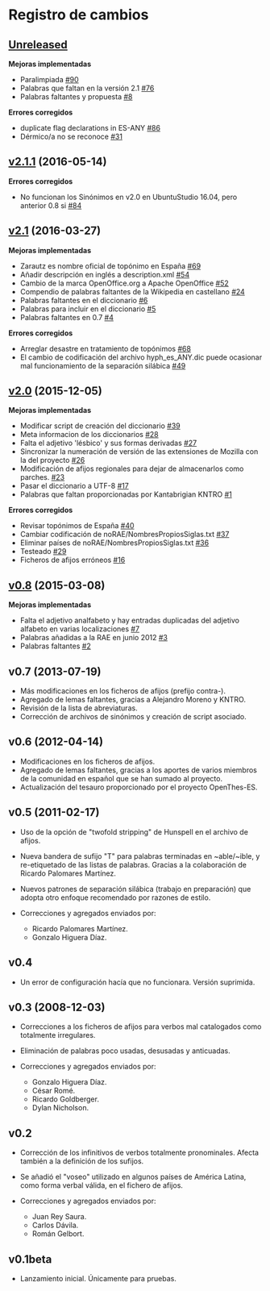 # Registro de cambios

## [Unreleased](https://github.com/sbosio/rla-es/tree/HEAD)

**Mejoras implementadas**

- Paralimpiada [\#90](https://github.com/sbosio/rla-es/issues/90)
- Palabras que faltan en la versión 2.1 [\#76](https://github.com/sbosio/rla-es/issues/76)
- Palabras faltantes y propuesta [\#8](https://github.com/sbosio/rla-es/issues/8)

**Errores corregidos**

- duplicate flag declarations in ES-ANY [\#86](https://github.com/sbosio/rla-es/issues/86)
- Dérmico/a no se reconoce [\#31](https://github.com/sbosio/rla-es/issues/31)

## [v2.1.1](https://github.com/sbosio/rla-es/tree/v2.1.1) (2016-05-14)
**Errores corregidos**

- No funcionan los Sinónimos en v2.0 en UbuntuStudio 16.04, pero anterior 0.8 si [\#84](https://github.com/sbosio/rla-es/issues/84)

## [v2.1](https://github.com/sbosio/rla-es/tree/v2.1) (2016-03-27)
**Mejoras implementadas**

- Zarautz es nombre oficial de topónimo en España [\#69](https://github.com/sbosio/rla-es/issues/69)
- Añadir descripción en inglés a description.xml [\#54](https://github.com/sbosio/rla-es/issues/54)
- Cambio de la marca OpenOffice.org a Apache OpenOffice [\#52](https://github.com/sbosio/rla-es/issues/52)
- Compendio de palabras faltantes de la Wikipedia en castellano  [\#24](https://github.com/sbosio/rla-es/issues/24)
- Palabras faltantes en el diccionario [\#6](https://github.com/sbosio/rla-es/issues/6)
- Palabras para incluir en el diccionario [\#5](https://github.com/sbosio/rla-es/issues/5)
- Palabras faltantes en 0.7 [\#4](https://github.com/sbosio/rla-es/issues/4)

**Errores corregidos**

- Arreglar desastre en tratamiento de topónimos [\#68](https://github.com/sbosio/rla-es/issues/68)
- El cambio de codificación del archivo hyph\_es\_ANY.dic puede ocasionar mal funcionamiento de la separación silábica [\#49](https://github.com/sbosio/rla-es/issues/49)

## [v2.0](https://github.com/sbosio/rla-es/tree/v2.0) (2015-12-05)
**Mejoras implementadas**

- Modificar script de creación del diccionario [\#39](https://github.com/sbosio/rla-es/issues/39)
- Meta informacion de los diccionarios [\#28](https://github.com/sbosio/rla-es/issues/28)
- Falta el adjetivo 'lésbico' y sus formas derivadas [\#27](https://github.com/sbosio/rla-es/issues/27)
- Sincronizar la numeración de versión de las extensiones de Mozilla con la del proyecto [\#26](https://github.com/sbosio/rla-es/issues/26)
- Modificación de afijos regionales para dejar de almacenarlos como parches. [\#23](https://github.com/sbosio/rla-es/issues/23)
- Pasar el diccionario a UTF-8 [\#17](https://github.com/sbosio/rla-es/issues/17)
- Palabras que faltan proporcionadas por Kantabrigian KNTRO [\#1](https://github.com/sbosio/rla-es/issues/1)

**Errores corregidos**

- Revisar topónimos de España [\#40](https://github.com/sbosio/rla-es/issues/40)
- Cambiar codificación de noRAE/NombresPropiosSiglas.txt [\#37](https://github.com/sbosio/rla-es/issues/37)
- Eliminar países de noRAE/NombresPropiosSiglas.txt [\#36](https://github.com/sbosio/rla-es/issues/36)
- Testeado [\#29](https://github.com/sbosio/rla-es/issues/29)
- Ficheros de afijos erróneos [\#16](https://github.com/sbosio/rla-es/issues/16)

## [v0.8](https://github.com/sbosio/rla-es/tree/v0.8) (2015-03-08)
**Mejoras implementadas**

- Falta el adjetivo analfabeto y hay entradas duplicadas del adjetivo alfabeto en varias localizaciones [\#7](https://github.com/sbosio/rla-es/issues/7)
- Palabras añadidas a la RAE en junio 2012 [\#3](https://github.com/sbosio/rla-es/issues/3)
- Palabras faltantes [\#2](https://github.com/sbosio/rla-es/issues/2)

## v0.7 (2013-07-19)

- Más modificaciones en los ficheros de afijos (prefijo contra-).
- Agregado de lemas faltantes, gracias a Alejandro Moreno y KNTRO.
- Revisión de la lista de abreviaturas.
- Corrección de archivos de sinónimos y creación de script asociado.

## v0.6 (2012-04-14)

- Modificaciones en los ficheros de afijos.
- Agregado de lemas faltantes, gracias a los aportes de varios miembros de la
  comunidad en español que se han sumado al proyecto.
- Actualización del tesauro proporcionado por el proyecto OpenThes-ES.

## v0.5 (2011-02-17)

- Uso de la opción de "twofold stripping" de Hunspell en el archivo de
  afijos.
- Nueva bandera de sufijo "T" para palabras terminadas en ~able/~ible,
  y re-etiquetado de las listas de palabras. Gracias a la colaboración
  de Ricardo Palomares Martínez.
- Nuevos patrones de separación silábica (trabajo en preparación) que
  adopta otro enfoque recomendado por razones de estilo.
- Correcciones y agregados enviados por:

  - Ricardo Palomares Martínez.
  - Gonzalo Higuera Díaz.

## v0.4

- Un error de configuración hacía que no funcionara. Versión suprimida.

## v0.3 (2008-12-03)

- Correcciones a los ficheros de afijos para verbos mal catalogados como
  totalmente irregulares.
- Eliminación de palabras poco usadas, desusadas y anticuadas.
- Correcciones y agregados enviados por:

  - Gonzalo Higuera Díaz.
  - César Romé.
  - Ricardo Goldberger.
  - Dylan Nicholson.

## v0.2

- Corrección de los infinitivos de verbos totalmente pronominales. Afecta
  también a la definición de los sufijos.
- Se añadió el "voseo" utilizado en algunos países de América Latina, como
  forma verbal válida, en el fichero de afijos.
- Correcciones y agregados enviados por:

  - Juan Rey Saura.
  - Carlos Dávila.
  - Román Gelbort.

## v0.1beta

- Lanzamiento inicial. Únicamente para pruebas.
